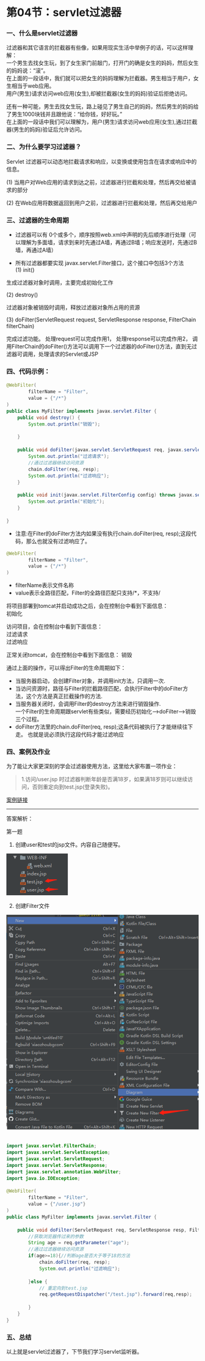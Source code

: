 # 第04节：servlet过滤器

### 一、什么是servlet过滤器

过滤器和其它语言的拦截器有些像，如果用现实生活中举例子的话，可以这样理解：  
一个男生去找女生玩，到了女生家门前敲门，打开门的确是女生的妈妈，然后女生的妈妈说：“滚”。  
在上面的一段话中，我们就可以把女生的妈妈理解为拦截器。男生相当于用户，女生相当于web应用。  
用户(男生)请求访问web应用(女生),却被拦截器(女生的妈妈)验证后拒绝访问。

还有一种可能，男生去找女生玩，路上碰见了男生自己的妈妈，然后男生的妈妈给了男生1000块钱并且跟他说：“给你钱，好好玩。”  
在上面的一段话中我们可以理解为，用户(男生)请求访问web应用(女生),通过拦截器(男生的妈妈)验证后允许访问。

### 二、为什么要学习过滤器？

Servlet 过滤器可以动态地拦截请求和响应，以变换或使用包含在请求或响应中的信息。  

(1) 当用户对Web应用的请求到达之前，过滤器进行拦截和处理，然后再交给被请求的部分  

(2) 在Web应用将数据返回到用户之前，过滤器进行拦截和处理，然后再交给用户  
  
### 三、过滤器的生命周期

* 过滤器可以有 0个或多个，顺序按照web.xml中声明的先后顺序进行处理（可以理解为多面墙，请求到来时先通过A墙，再通过B墙；响应发送时，先通过B墙，再通过A墙）

* 所有过滤器都要实现 javax.servlet.Filter接口，这个接口中包括3个方法  
(1) init()  

生成过滤器对象时调用，主要完成初始化工作  

(2) destroy()  

过滤器对象被销毁时调用，释放过滤器对象所占用的资源  

(3) doFilter(ServletRequest request, ServletResponse response, FilterChain filterChain)  

完成过滤功能。 处理request可以完成作用1， 处理response可以完成作用2， 调用FilterChain的doFilter()方法可以调用下一个过滤器的doFilter()方法，直到无过滤器可调用，处理请求的Servlet或JSP  

### 四、代码示例：

``` java
@WebFilter(
        filterName = "Filter",
        value = {"/*"}
)
public class MyFilter implements javax.servlet.Filter {
    public void destroy() {
        System.out.println("销毁");

    }

    public void doFilter(javax.servlet.ServletRequest req, javax.servlet.ServletResponse resp, javax.servlet.FilterChain chain) throws javax.servlet.ServletException, IOException {
        System.out.println("过滤请求");
        //通过过滤器继续访问资源
        chain.doFilter(req, resp);
        System.out.println("过滤响应");
    }

    public void init(javax.servlet.FilterConfig config) throws javax.servlet.ServletException {
        System.out.println("初始化");
    }

}

```

* 注意:在Filter的doFilter方法内如果没有执行chain.doFilter(req, resp);这段代码，那么也就没有过滤响应了。

``` java
@WebFilter(
        filterName = "Filter",
        value = {"/*"}
)

```

* filterName表示文件名称
* value表示全路径匹配，Filter的全路径匹配只支持/*，不支持/  

将项目部署到tomcat并启动成功之后，会在控制台中看到下面信息：  
初始化  

访问项目，会在控制台中看到下面信息：  
过滤请求  
过滤响应  

正常关闭tomcat，会在控制台中看到下面信息：
销毁  

通过上面的操作，可以得出Filter的生命周期如下：  

* 当服务器启动，会创建Filter对象，并调用init方法，只调用一次.  
* 当访问资源时，路径与Filter的拦截路径匹配，会执行Filter中的doFilter方法，这个方法是真正拦截操作的方法.  
* 当服务器关闭时，会调用Filter的destroy方法来进行销毁操作.  
一个Filter的生命周期跟servlet有些类似，需要经历初始化—>doFilter—>销毁三个过程。  
* doFilter方法里的chain.doFilter(req, resp);这条代码被执行了才能继续往下走。
也就是说必须执行这段代码才能过滤响应

### 四、案例及作业

为了能让大家更深刻的学会过滤器使用方法，这里给大家布置一项作业：

> 1.访问/user.jsp 时过滤器判断年龄是否满18岁，如果满18岁则可以继续访问，否则重定向到test.jsp(登录失败)。

[案例链接](https://github.com/xiaozhoulee/java-examples/tree/master/12-servlet%E4%B8%8Ejsp/%E7%AC%AC07%E8%8A%82%EF%BC%9A%E8%BF%87%E6%BB%A4%E5%99%A8/untitled10)

---

答案解析：  

第一题

1. 创建user和test的jsp文件。内容自己随便写。

![jsp目录](..\images/1207_demoimg.png)

2. 创建Filter文件

![create](..\images/1207_create.png)

``` java

import javax.servlet.FilterChain;
import javax.servlet.ServletException;
import javax.servlet.ServletRequest;
import javax.servlet.ServletResponse;
import javax.servlet.annotation.WebFilter;
import java.io.IOException;

@WebFilter(
        filterName = "Filter",
        value = {"/user.jsp"}
)
public class MyFilter implements javax.servlet.Filter {

    public void doFilter(ServletRequest req, ServletResponse resp, FilterChain chain) throws ServletException, IOException, IOException {
        //获取浏览器传过来的参数
        String age = req.getParameter("age");
        //通过过滤器继续访问资源
        if(age>=18){//判断age是否大于等于18的方法
            chain.doFilter(req, resp);
            System.out.println("过滤响应");

        }else {
            // 重定向到test.jsp
            req.getRequestDispatcher("/test.jsp").forward(req,resp);

        }
    }
}
```

### 五、总结

以上就是servlet过滤器了，下节我们学习servlet监听器。